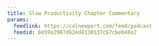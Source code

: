 ```yaml
---
title: Slow Productivity Chapter Commentary
params:
  feedlink: https://calnewport.com/feed/podcast
  feedid: 6659a2907d62ed4130337c67cbeb48e2
---
```

